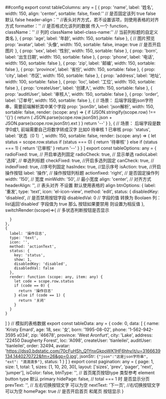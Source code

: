 <!--  -->
<template>
  <div>
    <table-plus
      :isLoading="loading"
      :tableData="data"
      :tableLabel="tableColumns"
      :tableOptions="actionOptions"
      :paginations="paginations"
      @handleButton="clickAction"
      @handleChangePage="updataPage"
      @handleRadioChange="radioChange"
      @handleSortChange="sortChange"
      @handleSelectionChange="selectChange"
    >
    </table-plus>
    <EvsModel
      :model-is-flag="modelIsFlag"
      :titleComponent="titleComponent"
      @handleShowModel="showModel"
      @handleCloseModel="closeModel"
    >
    </EvsModel>
  </div>
</template>
<script lang="ts">
import {
  defineComponent,
  reactive,
  toRefs,
  ref,
  onBeforeMount,
  onMounted,
  toRef
} from 'vue'
import {
  tableColumns,
  tableOptions,
  pagination,
  tableData
} from './table.config'
export default defineComponent({
  name: 'TableDemo',
  components: {},
  setup() {
    const paginations = reactive(pagination)
    const data = reactive(tableData.data)
    const actionOptions = reactive(tableOptions)
    const loading = ref(false)
    const modelIsFlag = ref(false)
    const titleComponent = [
      {
        slot: 'item',
        title: 'item'
      },
      {
        slot: 'item1',
        title: 'item1',
        isClass: true
      },
      {
        slot: 'item2',
        title: 'item2',
        isClass: true
      }
    ]
    const closeModel = () => {
      // 关闭弹框
      modelIsFlag.value = false
    }
    const showModel = () => {
      // 显示弹框
      modelIsFlag.value = true
    }
    //更新分页
    const updataPage = (val: number) => {
      console.log(val)
      val = {
        value:'first', // 分页按钮 首页
        page:1, // 返回的页数
      }
      val = {
        value:'about', // 分页按钮 左右分页
        page:1, // 返回的页数
      }
      val = {
        value:'last', // 分页按钮 尾页
        page:1, // 返回的页数
      }
      val = {
        value:'size', // 分页按钮 切换页数
        page:1, // 返回的页数
      }
    }
    // 单选返回数据
    const radioChange = (val: any, model: any) => {
      console.log(val, '---radio')
    }
    //多选返回
    const selectChange = (val: any) => {
      console.log(val)
    }
    // 操作按钮
    const clickAction = (method: string, row: any, index: number) => {
      console.log(method, row.name, index)
      if (method == 'showDetail') { // 按钮大于3个 使用 switch 更好一些
        modelIsFlag.value = true
      }
    }
    const sortChange = (val: any) => {
      console.log(val)
    }
    return {
      data,
      tableColumns,
      actionOptions,
      paginations,
      updataPage,
      radioChange,
      selectChange,
      clickAction,
      sortChange,
      loading,
      modelIsFlag,
      titleComponent,
      closeModel,
      showModel
    }
  }
})
</script>
<style scoped lang="less"></style>


##config
export const tableColumns: any = [
  {
    prop: 'name',
    label: '姓名',
    width: 150,
    align: 'center',
    sortable: false,
    fixed:'' // 是否固定该列 true false  默认 false
    header-align：'' //表头对齐方式，若不设置该项，则使用表格的对齐方式
    formatter：'' // 是否格式化该列的数据 传入一个 function，
    className：'' // 列的 className
    label-class-name:'' // 当前列标题的自定义类名
  },
  {
    prop: 'age',
    label: '年龄',
    width: 150,
    sortable: false
  },
  {
    // 图片预览
    prop: 'avatar',
    label: '头像',
    width: 150,
    sortable: false,
    image: true // 是否开启图片
  },
  {
    prop: 'sex',
    label: '性别',
    width: 150,
    sortable: false
  },
  {
    prop: 'born',
    label: '出生日期',
    width: 150,
    sortable: false
  },
  {
    prop: 'phone',
    label: '电话',
    width: 150,
    sortable: false
  },
  {
    prop: 'zip',
    label: '邮编',
    width: 150,
    sortable: false
  },
  {
    prop: 'province',
    label: '省份',
    width: 150,
    sortable: false
  },
  {
    prop: 'city',
    label: '市区',
    width: 150,
    sortable: false
  },
  {
    prop: 'address',
    label: '地址',
    width: 100,
    sortable: false
  },
  {
    prop: 'loc',
    label: '工位',
    width: 150,
    sortable: false
  },
  {
    prop: 'createUser',
    label: '创建人',
    width: 150,
    sortable: false
  },
  {
    prop: 'auditUser',
    label: '审核人',
    width: 150,
    sortable: false
  },
  {
    prop: 'order',
    label: '订单号',
    width: 150,
    sortable: false
  },
  {
    // 场景： 后端字段是json字符串，需要前端解析其中某个字段
    prop: 'jsonStr',
    label: 'json解析',
    width: 150,
    sortable: false,
    render: (scope: any) => {
      if (JSON.stringify(scope.row) !== '{}') {
        return (
          JSON.parse(scope.row.jsonStr).json + JSON.parse(scope.row.jsonStr).ext
        )
      }
      return '--'
    }
  },
  {
    // 场景： 后端字段是数字0或1, 前端需要自己将数字转成汉字 比如0 待审核 1 已审核
    prop: 'status',
    label: '状态（0 1）',
    width: 150,
    sortable: false,
    render: (scope: any) => {
      let status = scope.row.status
      if (status === 0) {
        return '待审核'
      } else if (status === 1) {
        return '已审核'
      }
      return '--'
    }
  }
]
export const tableOptions: any = {
  radioFixed: true, // 开启单选列固定
  radioCheck: true, // 显示单选
  radioLabel: '选择', // 单选列标题
  checkFixed: true, //开启多选列固定
  canCheck: true, //
  indexFixed: true, //序号列固定
  hasIndex: true, //显示序号
  isAction: true, //开启操作按钮
  label: '操作', // 操作按钮列标题
  actionfixed: 'right', // 是否固定操作列
  width: '150', // 宽度
  minWidth: '50', // 最小宽度
  align: 'center', // 对齐方式
  headerAlign: '', // 表头对齐 不设置 默认使用表格的 align
  btnOptions: {
      label: '重发', type: 'text', icon: 'el-icon-view', method: 'edit', status: {
        disabledKey: 'disabled', // 是否禁用按钮字段
        disabledVal: 0  // 字段的值 转换为 Boolaen  列： list返回‘disabled’ 字段值为 true 那么 按钮如果要禁用  则设置为相反值
      },
      switchRender:(scope)=>{ // 多状态判断按钮是否显示

      }
    },
    {
      label: '操作日志',
      type: 'text',
      icon: '',
      method: 'actionText',
      status: {
        key: 'status',
        show: 1,
        disabledKey: 'disabled',
        disabledVal: false
      },
      render: function (scope: any, item: any) {
        let code = scope.row.status
        if (code == 0) {
          return '操作日志'
        } else if (code == 1) {
          return '关闭'
        }
      }
    }
  ]
}
// 模拟的表格数据
export const tableData: any = {
  code: 0,
  data: [
    {
      name: 'Kristy Emard',
      age: 18,
      sex: '女',
      born: '1995-08-02',
      phone: '1-562-942-3595 x034',
      zip: '46678',
      province: 'West Aronfurt',
      city: 'Lake',
      address: '22450 Daugherty Forest',
      loc: 'A098',
      createUser: 'tianleilei',
      auditUser: 'tianleilei',
      order: 32494,
      avatar:
        'https://dss0.bdstatic.com/70cFuHSh_Q1YnxGkpoWK1HF6hhy/it/u=3166639134,1440270722&fm=26&gp=0.jpg',
      jsonStr: `{"json":"这是json字符串", "ext": "滴滴滴多"}`,
      status: 1
    }
  ]
}
export const pagination: any = {
  page: 1,
  size: 1,
  total: 1,
  sizes: [1, 10, 20, 30],
  layout: ['sizes', 'prev', 'pager', 'next', 'jumper'],
  isColor: false,
  btnType: '', // 首页尾页按钮type 类型参考 element button type 默认 primary
  hidePage: false, // total === 1  时 是否显示分页
  prevText: '', // 左右切换按钮文字 可以为空
  nextText: '下一页', //右切换按钮文字 可以为空
  homePage: true // 是否开启首页 和尾页 按钮显示
}
